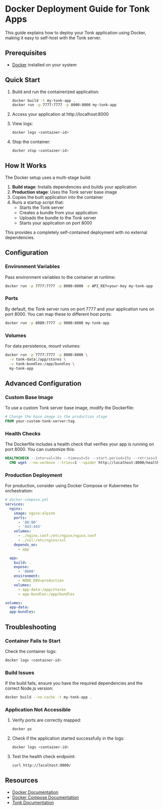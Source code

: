 # Docker Deployment Guide for Tonk Apps

This guide explains how to deploy your Tonk application using Docker, making it easy to self-host
with the Tonk server.

## Prerequisites

- [Docker](https://docs.docker.com/get-docker/) installed on your system

## Quick Start

1. Build and run the containerized application:

   ```bash
   docker build -t my-tonk-app .
   docker run -p 7777:7777 -p 8000:8000 my-tonk-app
   ```

2. Access your application at http://localhost:8000

3. View logs:

   ```bash
   docker logs <container-id>
   ```

4. Stop the container:
   ```bash
   docker stop <container-id>
   ```

## How It Works

The Docker setup uses a multi-stage build:

1. **Build stage**: Installs dependencies and builds your application
2. **Production stage**: Uses the Tonk server base image
3. Copies the built application into the container
4. Runs a startup script that:
   - Starts the Tonk server
   - Creates a bundle from your application
   - Uploads the bundle to the Tonk server
   - Starts your application on port 8000

This provides a completely self-contained deployment with no external dependencies.

## Configuration

### Environment Variables

Pass environment variables to the container at runtime:

```bash
docker run -p 7777:7777 -p 8000:8000 -e API_KEY=your-key my-tonk-app
```

### Ports

By default, the Tonk server runs on port 7777 and your application runs on port 8000. You can map
these to different host ports:

```bash
docker run -p 8080:7777 -p 9000:8000 my-tonk-app
```

### Volumes

For data persistence, mount volumes:

```bash
docker run -p 7777:7777 -p 8000:8000 \
  -v tonk-data:/app/stores \
  -v tonk-bundles:/app/bundles \
  my-tonk-app
```

## Advanced Configuration

### Custom Base Image

To use a custom Tonk server base image, modify the Dockerfile:

```dockerfile
# Change the base image in the production stage
FROM your-custom-tonk-server:tag
```

### Health Checks

The Dockerfile includes a health check that verifies your app is running on port 8000. You can
customize this:

```dockerfile
HEALTHCHECK --interval=30s --timeout=5s --start-period=15s --retries=3 \
  CMD wget --no-verbose --tries=1 --spider http://localhost:8000/health || exit 1
```

### Production Deployment

For production, consider using Docker Compose or Kubernetes for orchestration:

```yaml
# docker-compose.yml
services:
  nginx:
    image: nginx:alpine
    ports:
      - '80:80'
      - '443:443'
    volumes:
      - ./nginx.conf:/etc/nginx/nginx.conf
      - ./ssl:/etc/nginx/ssl
    depends_on:
      - app

  app:
    build: .
    expose:
      - '8000'
    environment:
      - NODE_ENV=production
    volumes:
      - app-data:/app/stores
      - app-bundles:/app/bundles

volumes:
  app-data:
  app-bundles:
```

## Troubleshooting

### Container Fails to Start

Check the container logs:

```bash
docker logs <container-id>
```

### Build Issues

If the build fails, ensure you have the required dependencies and the correct Node.js version:

```bash
docker build --no-cache -t my-tonk-app .
```

### Application Not Accessible

1. Verify ports are correctly mapped:

   ```bash
   docker ps
   ```

2. Check if the application started successfully in the logs:

   ```bash
   docker logs <container-id>
   ```

3. Test the health check endpoint:
   ```bash
   curl http://localhost:8000/
   ```

## Resources

- [Docker Documentation](https://docs.docker.com/)
- [Docker Compose Documentation](https://docs.docker.com/compose/)
- [Tonk Documentation](https://github.com/tonk-labs/tonk)
